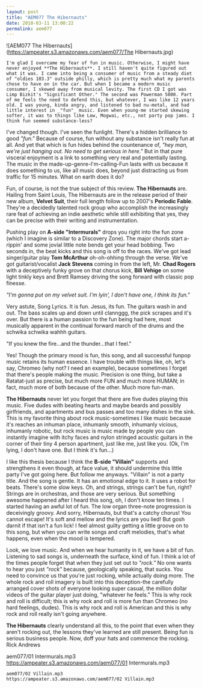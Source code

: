 ```yaml
---
layout: post
title: "AEM077 The Hibernauts"
date: 2010-03-11 13:00:22
permalink: aem077
---
```

![AEM077 The Hibernauts](https://ampeater.s3.amazonaws.com/aem077/The Hibernauts.jpg)

    I'm glad I overcame my fear of fun in music. Otherwise, I might have never enjoyed **The Hibernauts**. I still haven't quite figured out what it was. I came into being a consumer of music from a steady diet of "oldies 103.3" outside philly, which is pretty much what my parents chose to have on in the car. But when I became a modern music consumer, I skewed away from musical levity. The first CD I got was Limp Bizkit's "Significant Other." The second was Powerman 5000. Part of me feels the need to defend this, but whatever, I was like 12 years old. I was young, kinda angry, and listened to bad nu-metal, and had little interest in _"fun"_ music. Even when young-me started skewing softer, it was to things like Low, Mogwai, etc., not party pop jams. I think fun seemed substance-less?

I've changed though. I've seen the funlight. There's a hidden brilliance to good _"fun."_ Because of course, fun without any substance isn't really fun at all. And yet that which is fun hides behind the countenance of, _"hey man, we're just hanging out. No need to get serious in here."_ But in that pure visceral enjoyment is a link to something very real and potentially lasting. The music in the made-up-genre-I'm-calling-Fun lasts with us because it does something to us, like all music does, beyond just distracting us from traffic for 15 minutes. What on earth does it do?

Fun, of course, is not the true subject of this review. **The Hibernauts** are. Hailing from Saint Louis, The Hibernauts are in the release period of their new album, **Velvet Suit**, their full length follow up to 2007's **Periodic Fable**. They're a decidedly talented rock group who accomplish the increasingly rare feat of achieving an indie aesthetic while still exhibiting that yes, they can be precise with their writing and instrumentation.

Pushing play on **A-side "Intermurals"** drops you right into the fun zone (which I imagine is similar to a Discovery Zone). The major chords start a-rippin' and some jovial little note bends get your head bobbing. Two seconds in, the beat kicks and this song is off to the races. We've got lead singer/guitar play **Tom McArthur** oh-oh-ohhing through the verse. We've got guitarist/vocalist **Jack Stevens** coming in from the left, Mr. **Chad Rogers** with a deceptively funky grove on that chorus kick, **Bill Vehige** on some light tinkly keys and Brett Ramsey driving the song forward with classic pop finesse.

_"I'm gonna put on my velvet suit. I'm lyin', I don't have one, I think its fun."_

Very astute, Song Lyrics. It is fun. Jesus, its fun. The guitars wash in and out. The bass scales up and down until clannggg, the pick scrapes and it's over. But there is a human passion to the fun being had here, most musically apparent in the continual forward march of the drums and the schwika schwika wahhh guitars.

"If you knew the fire...and the thunder...that I feel."

Yes! Though the primary mood is fun, this song, and all successful funpop music retains its human essence. I have trouble with things like, oh, let's say, Chromeo (why not? I need an example), because sometimes I forget that there's people making the music. Precision is one thing, but take a Ratatat-just as precise, but much more FUN and much more HUMAN; in fact, much more of both because of the other. Much more fun-man.

**The Hibernauts** never let you forget that there are five dudes playing this music. Five dudes with beating hearts and maybe beards and possibly girlfriends, and apartments and bus passes and too many dishes in the sink. This is my favorite thing about rock music-sometimes I like music because it's reaches an inhuman place, inhumanly smooth, inhumanly vicious, inhumanly robotic, but rock music is music made by people you can instantly imagine with itchy faces and nylon stringed acoustic guitars in the corner of their tiny 4 person apartment, just like me, just like you. (Ok, I'm lying, I don't have one. But I think it's fun...)

I like this thesis because I think the **B-side "Villain"** supports and strengthens it even though, at face value, it should undermine this little party I've got going here. But follow me anyways. "Villain" is not a party title. And the song is gentle. It has an emotional edge to it. It uses a robot for beats. There's some slow keys. Oh, and strings, strings can't be fun, right? Strings are in orchestras, and those are very serious. But something awesome happened after I heard this song, oh, I don't know ten times. I started having an awful lot of fun. The low organ three-note progression is deceivingly groovy. And sorry, Hibernauts, but that's a catchy chorus! You cannot escape! It's soft and mellow and the lyrics are you lied! But gosh darnit if that isn't a fun lick! I feel almost guilty getting a little groove on to this song, but when you can write songs and craft melodies, that's what happens, even when the mood is tempered.

Look, we love music. And when we hear humanity in it, we have a bit of fun. Listening to sad songs is, underneath the surface, kind of fun. I think a lot of the times people forget that when they just set out to _"rock."_ No one wants to hear you just _"rock"_ because, geologically speaking, that sucks. You need to convince us that you're just rocking, while actually doing more. The whole rock and roll imagery is built into this deception-the carefully arranged cover shots of everyone looking super casual, the million dollar videos of the guitar player just doing, "whatever he feels." This is why rock and roll is difficult; this is why rock and roll is more fun than Chromeo (no hard feelings, dudes). This is why rock and roll is American and this is why rock and roll really isn't going anywhere.

**The Hibernauts** clearly understand all this, to the point that even when they aren't rocking out, the lessons they've learned are still present. Being fun is serious business people. Now, doff your hats and commence the rocking. Rick Andrews
  
  aem077/01 Intermurals.mp3
    https://ampeater.s3.amazonaws.com/aem077/01 Intermurals.mp3
    
    aem077/02 Villain.mp3
    https://ampeater.s3.amazonaws.com/aem077/02 Villain.mp3
    
    